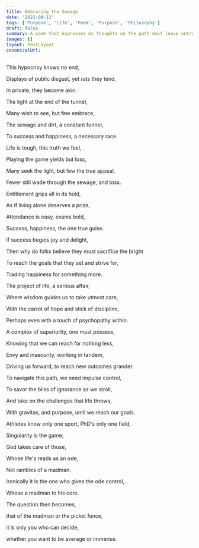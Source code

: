 ```yaml
---
title: Embracing the Sewage
date: '2023-04-13'
tags: ['Purpose', 'Life', 'Poem', 'Purpose', 'Philosophy']
draft: false
summary: A poem that expresses my thoughts on the path most leave untrodden.
images: []
layout: PostLayout
canonicalUrl:
---
```


This hypocrisy knows no end,

Displays of public disgust, yet rats they tend,

In private, they become akin.

The light at the end of the tunnel,

Many wish to see, but few embrace,

The sewage and dirt, a constant funnel,

To success and happiness, a necessary race.

Life is tough, this truth we feel,

Playing the game yields but loss,

Many seek the light, but few the true appeal,

Fewer still wade through the sewage, and toss.

Entitlement grips all in its hold,

As if living alone deserves a prize,

Attendance is easy, exams bold,

Success, happiness, the one true guise.

If success begets joy and delight,

Then why do folks believe they must sacrifice the bright

To reach the goals that they set and strive for,

Trading happiness for something more.

The project of life, a serious affair,

Where wisdom guides us to take utmost care,

With the carrot of hope and stick of discipline,

Perhaps even with a touch of psychopathy within.

A complex of superiority, one must possess,

Knowing that we can reach for nothing less,

Envy and insecurity, working in tandem,

Driving us forward, to reach new outcomes grander.

To navigate this path, we need impulse control,

To savor the bliss of ignorance as we stroll,

And take on the challenges that life throws,

With gravitas, and purpose, until we reach our goals.

Athletes know only one sport, PhD's only one field,

Singularity is the game;

God takes care of those,

Whose life's reads as an ode,

Not rambles of a madman.

Ironically it is the one who gives the ode control,

Whose a madman to his core.

The question then becomes,

that of the madman or the picket fence,

it is only you who can decide,

whether you want to be average or immense.
